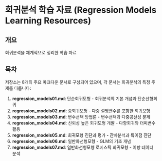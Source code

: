 # 회귀분석 학습 자료 (Regression Models Learning Resources)

## 개요

회귀분석을 체계적으로 정리한 학습 자료

## 목차

저장소는 8개의 주요 마크다운 문서로 구성되어 있으며, 각 문서는 회귀분석의 특정 주제를 다룹니다:

1. **regression_models01.md**: 단순회귀모형 - 회귀분석의 기본 개념과 단순선형회귀
2. **regression_models02.md**: 중회귀모형 - 다중 설명변수를 포함한 회귀모형
3. **regression_models03.md**: 변수선택 방법론 - 변수선택과 다중공선성 문제
4. **regression_models04.md**: 신뢰성 높은 회귀모형 개발 - 다항회귀와 더미변수 활용
5. **regression_models05.md**: 회귀모형 진단과 평가 - 잔차분석과 특이점 진단
6. **regression_models06.md**: 일반화선형모형 - GLM의 기초 개념
7. **regression_models07.md**: 일반화선형모형 로지스틱 회귀모형 - 이항 데이터 분석
